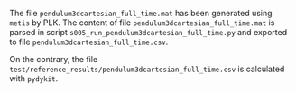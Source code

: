 The file `pendulum3dcartesian_full_time.mat` has been generated using `metis` by PLK.
The content of file `pendulum3dcartesian_full_time.mat`
is parsed in script `s005_run_pendulum3dcartesian_full_time.py`
and exported to file `pendulum3dcartesian_full_time.csv`.

On the contrary, the file `test/reference_results/pendulum3dcartesian_full_time.csv` is calculated with `pydykit`.

